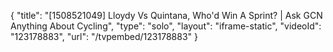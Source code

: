 {
    "title": "[1508521049] Lloydy Vs Quintana, Who'd Win A Sprint? | Ask GCN Anything About Cycling",
    "type": "solo",
    "layout": "iframe-static",
    "videoId": "123178883",
    "url": "\/tvpembed\/123178883"
}